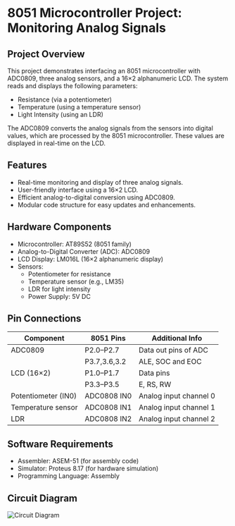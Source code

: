 # 8051 Microcontroller Project: Monitoring Analog Signals
## Project Overview
This project demonstrates interfacing an 8051 microcontroller with ADC0809, three analog sensors, and a 16×2 alphanumeric LCD. The system reads and displays the following parameters:

- Resistance (via a potentiometer)
- Temperature (using a temperature sensor)
- Light Intensity (using an LDR)

The ADC0809 converts the analog signals from the sensors into digital values, which are processed by the 8051 microcontroller. These values are displayed in real-time on the LCD.
## Features
- Real-time monitoring and display of three analog signals.
- User-friendly interface using a 16×2 LCD.
- Efficient analog-to-digital conversion using ADC0809.
- Modular code structure for easy updates and enhancements.
## Hardware Components
- Microcontroller: AT89S52 (8051 family)
- Analog-to-Digital Converter (ADC): ADC0809
- LCD Display: LM016L (16×2 alphanumeric display)
- Sensors:
  - Potentiometer for resistance
  - Temperature sensor (e.g., LM35)
  - LDR for light intensity
  - Power Supply: 5V DC
## Pin Connections

| Component            | 8051 Pins   | Additional Info               |
|-----------------------|-------------|--------------------------------|
| ADC0809              | P2.0–P2.7   | Data out pins of ADC        |
|                      | P3.7,3.6,3.2| ALE, SOC and EOC         |
| LCD (16×2)           | P1.0–P1.7   | Data pins                     |
|                      | P3.3–P3.5   | E, RS, RW                     |
| Potentiometer (IN0)  | ADC0808 IN0 | Analog input channel 0        |
| Temperature sensor   | ADC0808 IN1 | Analog input channel 1        |
| LDR                  | ADC0808 IN2 | Analog input channel 2        |

## Software Requirements
- Assembler: ASEM-51 (for assembly code)
- Simulator: Proteus 8.17 (for hardware simulation)
- Programming Language: Assembly

## Circuit Diagram
![Circuit Diagram](images/circuit_diagram.png)
